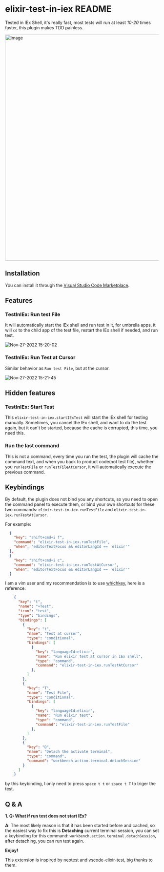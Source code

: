 # elixir-test-in-iex README

Tested in IEx Shell, it's really fast, most tests will run at least _10-20_ times faster, this plugin makes TDD painless.

<img width="741" alt="image" src="https://user-images.githubusercontent.com/12830256/203200498-e01683bd-3951-41b2-bd90-1ebbc0e44ed7.png">

## Installation

You can install it through the [Visual Studio Code Marketplace](https://marketplace.visualstudio.com/items?itemName=ScottMing.elixir-test-in-iex).

## Features

### TestInIEx: Run test File

It will automatically start the IEx shell and run test in it, for umbrella apps, it will `cd` to the child app of the test file, restart the IEx shell if needed, and run test.

![Nov-27-2022 15-20-02](https://user-images.githubusercontent.com/12830256/204124015-8ff0f905-36d0-4d00-b4c2-083b096a8906.gif)

### TestInIEx: Run Test at Cursor

Similar behavior as `Run test File`, but at the cursor.

![Nov-27-2022 15-21-45](https://user-images.githubusercontent.com/12830256/204124016-b48dab94-1a89-4863-b296-a7686cbc8d8c.gif)


## Hidden features

### TestInIEx: Start Test 

This `elixir-test-in-iex.startIExTest` will start the IEx shell for testing manually. Sometimes, you cancel the IEx shell, and want to do the test again, but it can't be started, because the cache is corrupted, this time, you need this.

### Run the last command

This is not a command, every time you run the test, the plugin will cache the command text, and when you back to product code(not test file), whether you `runTestFile` or `runTestFileAtCursor`, it will automatically execute the previous command.

## Keybindings

By default, the plugin does not bind you any shortcuts, so you need to open the command panel to execute them, or bind your own shortcuts for these two commands: `elixir-test-in-iex.runTestFile` and `elixir-test-in-iex.runTestAtCursor`.

For example:

```json
  {
    "key": "shift+cmd+i f",
    "command": "elixir-test-in-iex.runTestFile",
    "when": "editorTextFocus && editorLangId == 'elixir'"
  },
  {
    "key": "shift+cmd+i c",
    "command": "elixir-test-in-iex.runTestAtCursor",
    "when": "editorTextFocus && editorLangId == 'elixir'"
  }
```

I am a vim user and my recommendation is to use [whichkey](https://github.com/VSpaceCode/vscode-which-key), here is a reference:


```json
    {
      "key": "t",
      "name": "+Test",
      "icon": "test",
      "type": "bindings",
      "bindings": [
        {
          "key": "t",
          "name": "Test at cursor",
          "type": "conditional",
          "bindings": [
            {
              "key": "languageId:elixir",
              "name": "Run elixir test at cursor in IEx shell",
              "type": "command",
              "command": "elixir-test-in-iex.runTestAtCursor"
            },
          ]
        },
        {
          "key": "T",
          "name": "Test File",
          "type": "conditional",
          "bindings": [
            {
              "key": "languageId:elixir",
              "name": "Run elixir test",
              "type": "command",
              "command": "elixir-test-in-iex.runTestFile"
            },
          ]
        },
        {
          "key": "D",
          "name": "Detach the activate terminal",
          "type": "command",
          "command": "workbench.action.terminal.detachSession"
        }
      ]
    }
```

by this keybinding, I only need to press `space t t` or `space t T` to triger the test.

## Q & A

**1. Q: What if run test does not start IEx?**

**A**: The most likely reason is that it has been started before and cached, so the easiest way to fix this is **Detaching** current terminal session, you can set a keybinding for this command: `workbench.action.terminal.detachSession`, after detaching, you can run test again.

**Enjoy!**

This extension is inspired by [neotest](https://github.com/nvim-neotest/neotest) and [vscode-elixir-test](https://github.com/samuelpordeus/vscode-elixir-test]), big thanks to them.

